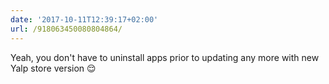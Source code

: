 ```yaml
---
date: '2017-10-11T12:39:17+02:00'
url: /918063450080804864/
---
```

Yeah, you don't have to uninstall apps prior to updating any more with new Yalp store version 😌
